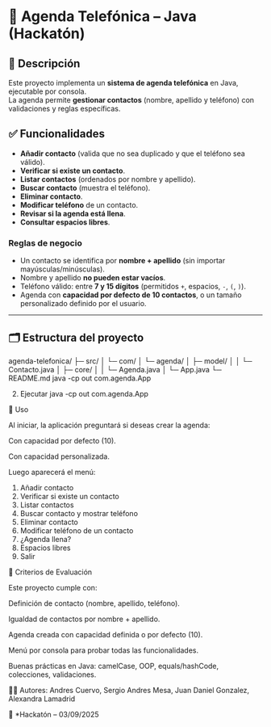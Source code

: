 # 📒 Agenda Telefónica – Java (Hackatón)

## 📌 Descripción
Este proyecto implementa un **sistema de agenda telefónica** en Java, ejecutable por consola.  
La agenda permite **gestionar contactos** (nombre, apellido y teléfono) con validaciones y reglas específicas.

## ✅ Funcionalidades
- **Añadir contacto** (valida que no sea duplicado y que el teléfono sea válido).
- **Verificar si existe un contacto**.
- **Listar contactos** (ordenados por nombre y apellido).
- **Buscar contacto** (muestra el teléfono).
- **Eliminar contacto**.
- **Modificar teléfono** de un contacto.
- **Revisar si la agenda está llena**.
- **Consultar espacios libres**.

### Reglas de negocio
- Un contacto se identifica por **nombre + apellido** (sin importar mayúsculas/minúsculas).
- Nombre y apellido **no pueden estar vacíos**.
- Teléfono válido: entre **7 y 15 dígitos** (permitidos `+`, espacios, `-`, `(`, `)`).
- Agenda con **capacidad por defecto de 10 contactos**, o un tamaño personalizado definido por el usuario.

---

## 🗂️ Estructura del proyecto
agenda-telefonica/
├─ src/
│ └─ com/
│ └─ agenda/
│ ├─ model/
│ │ └─ Contacto.java
│ ├─ core/
│ │ └─ Agenda.java
│ └─ App.java
└─ README.md
java -cp out com.agenda.App

2. Ejecutar
   java -cp out com.agenda.App

📖 Uso

Al iniciar, la aplicación preguntará si deseas crear la agenda:

Con capacidad por defecto (10).

Con capacidad personalizada.

Luego aparecerá el menú:
1. Añadir contacto
2. Verificar si existe un contacto
3. Listar contactos
4. Buscar contacto y mostrar teléfono
5. Eliminar contacto
6. Modificar teléfono de un contacto
7. ¿Agenda llena?
8. Espacios libres
0. Salir

🎯 Criterios de Evaluación

Este proyecto cumple con:

Definición de contacto (nombre, apellido, teléfono).

Igualdad de contactos por nombre + apellido.

Agenda creada con capacidad definida o por defecto (10).

Menú por consola para probar todas las funcionalidades.

Buenas prácticas en Java: camelCase, OOP, equals/hashCode, colecciones, validaciones.

👩‍💻 Autores: Andres Cuervo, Sergio Andres Mesa, Juan Daniel Gonzalez, Alexandra Lamadrid
  
📅 *Hackatón – 03/09/2025
